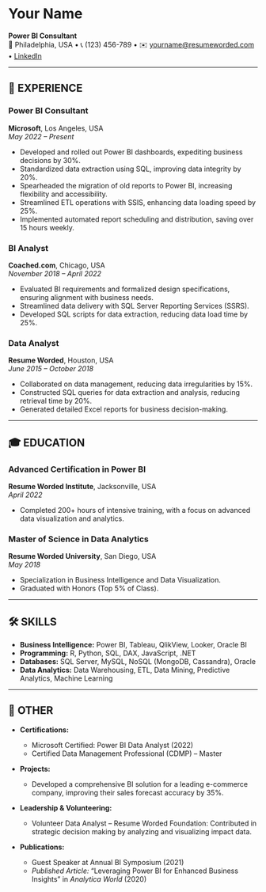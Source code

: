# **Your Name**  
**Power BI Consultant**  
📍 Philadelphia, USA • 📞 (123) 456-789 • ✉️ yourname@resumeworded.com • [LinkedIn](https://linkedin.com/in/your-profile)

---

## 💼 **EXPERIENCE**

### **Power BI Consultant**  
**Microsoft**, Los Angeles, USA  
*May 2022 – Present*  
- Developed and rolled out Power BI dashboards, expediting business decisions by 30%.  
- Standardized data extraction using SQL, improving data integrity by 20%.  
- Spearheaded the migration of old reports to Power BI, increasing flexibility and accessibility.  
- Streamlined ETL operations with SSIS, enhancing data loading speed by 25%.  
- Implemented automated report scheduling and distribution, saving over 15 hours weekly.

### **BI Analyst**  
**Coached.com**, Chicago, USA  
*November 2018 – April 2022*  
- Evaluated BI requirements and formalized design specifications, ensuring alignment with business needs.  
- Streamlined data delivery with SQL Server Reporting Services (SSRS).  
- Developed SQL scripts for data extraction, reducing data load time by 25%.

### **Data Analyst**  
**Resume Worded**, Houston, USA  
*June 2015 – October 2018*  
- Collaborated on data management, reducing data irregularities by 15%.  
- Constructed SQL queries for data extraction and analysis, reducing retrieval time by 20%.  
- Generated detailed Excel reports for business decision-making.

---

## 🎓 **EDUCATION**

### **Advanced Certification in Power BI**  
**Resume Worded Institute**, Jacksonville, USA  
*April 2022*  
- Completed 200+ hours of intensive training, with a focus on advanced data visualization and analytics.

### **Master of Science in Data Analytics**  
**Resume Worded University**, San Diego, USA  
*May 2018*  
- Specialization in Business Intelligence and Data Visualization.  
- Graduated with Honors (Top 5% of Class).

---

## 🛠️ **SKILLS**

- **Business Intelligence:** Power BI, Tableau, QlikView, Looker, Oracle BI  
- **Programming:** R, Python, SQL, DAX, JavaScript, .NET  
- **Databases:** SQL Server, MySQL, NoSQL (MongoDB, Cassandra), Oracle  
- **Data Analytics:** Data Warehousing, ETL, Data Mining, Predictive Analytics, Machine Learning

---

## 📄 **OTHER**

- **Certifications:**  
  - Microsoft Certified: Power BI Data Analyst (2022)  
  - Certified Data Management Professional (CDMP) – Master  

- **Projects:**  
  - Developed a comprehensive BI solution for a leading e-commerce company, improving their sales forecast accuracy by 35%.

- **Leadership & Volunteering:**  
  - Volunteer Data Analyst – Resume Worded Foundation: Contributed in strategic decision making by analyzing and visualizing impact data.

- **Publications:**  
  - Guest Speaker at Annual BI Symposium (2021)  
  - *Published Article:* “Leveraging Power BI for Enhanced Business Insights” in *Analytica World* (2020)